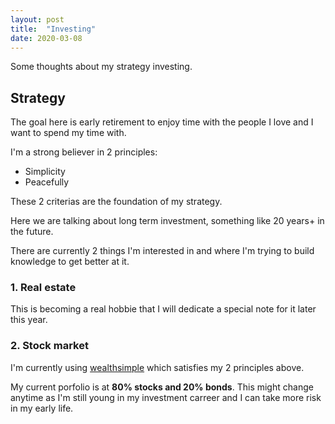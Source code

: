 ```yaml
---
layout: post
title:  "Investing"
date: 2020-03-08
---
```


Some thoughts about my strategy investing.

## Strategy

The goal here is early retirement to enjoy time with the people I love and I want to spend my time with.

I'm a strong believer in 2 principles:
- Simplicity
- Peacefully

These 2 criterias are the foundation of my strategy.

Here we are talking about long term investment, something like 20 years+ in the future.

There are currently 2 things I'm interested in and where I'm trying to build knowledge to get better at it.

### 1. Real estate

This is becoming a real hobbie that I will dedicate a special note for it later this year.

### 2. Stock market

I'm currently using [wealthsimple](https://www.wealthsimple.com) which satisfies my 2 principles above.

My current porfolio is at **80% stocks and 20% bonds**. This might change anytime as I'm still young in my investment carreer and I can take more risk in my early life.
